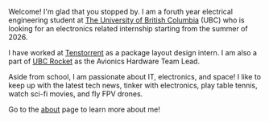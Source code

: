 Welcome! I'm glad that you stopped by. I am a foruth year electrical engineering student at [The University of British Columbia][1] (UBC) who is looking for an electronics related internship starting from the summer of 2026.

I have worked at [Tenstorrent][2] as a package layout design intern. I am also a part of [UBC Rocket][3] as the Avionics Hardware Team Lead. 

Aside from school, I am passionate about IT, electronics, and space! I like to keep up with the latest tech news, tinker with electronics, play table tennis, watch sci-fi movies, and fly FPV drones.

Go to the [about][4] page to learn more about me!

[1]: https://www.ubc.ca/
[2]: https://tenstorrent.com/
[3]: https://www.ubcrocket.com/
[4]: /about